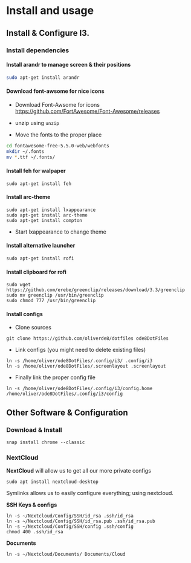 # Install and usage

## Install & Configure I3. 

### Install dependencies

#### Install arandr to manage screen & their positions

```sh
sudo apt-get install arandr
```

#### Download font-awsome for nice icons

- Download Font-Awsome for icons https://github.com/FortAwesome/Font-Awesome/releases

- unzip using `unzip` 

- Move the fonts to the proper place 
```sh
cd fontawesome-free-5.5.0-web/webfonts
mkdir ~/.fonts
mv *.ttf ~/.fonts/
```

#### Install feh for walpaper

```
sudo apt-get install feh
```

#### Install arc-theme

```
sudo apt-get install lxappearance
sudo apt-get install arc-theme
sudo apt-get install compton
```

- Start lxappearance to change theme

#### Install alternative launcher

```
sudo apt-get install rofi
```

#### Install clipboard for rofi

```
sudo wget https://github.com/erebe/greenclip/releases/download/3.3/greenclip
sudo mv greenclip /usr/bin/greenclip
sudo chmod 777 /usr/bin/greenclip
```

#### Install configs

- Clone sources

```
git clone https://github.com/oliverde8/dotfiles ode8DotFiles
```

- Link configs (you might need to delete existing files)

```
ln -s /home/oliver/ode8DotFiles/.config/i3/ .config/i3
ln -s /home/oliver/ode8DotFiles/.screenlayout .screenlayout
```

- Finally link the proper config file

```
ln -s /home/oliver/ode8DotFiles/.config/i3/config.home /home/oliver/ode8DotFiles/.config/i3/config
```


## Other Software & Configuration

### Download & Install

```
snap install chrome --classic
```

### NextCloud

**NextCloud** will allow us to get all our more private configs

```
sudo apt install nextcloud-desktop
```

Symlinks allows us to easily configure everything; using nextcloud.

**SSH Keys & configs**
```
ln -s ~/Nextcloud/Config/SSH/id_rsa .ssh/id_rsa
ln -s ~/Nextcloud/Config/SSH/id_rsa.pub .ssh/id_rsa.pub
ln -s ~/Nextcloud/Config/SSH/config .ssh/config
chmod 400 .ssh/id_rsa
```

**Documents**

```
ln -s ~/Nextcloud/Documents/ Documents/Cloud
```
